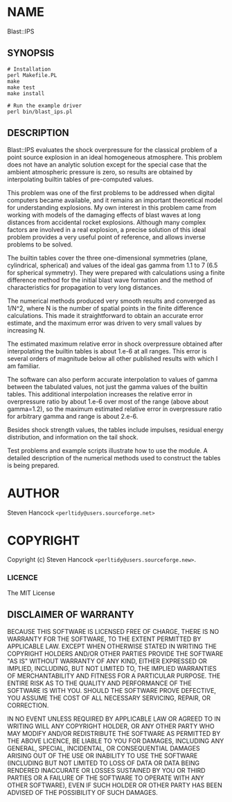 # NAME

Blast::IPS

## SYNOPSIS

    # Installation
    perl Makefile.PL
    make
    make test
    make install

    # Run the example driver
    perl bin/blast_ips.pl


## DESCRIPTION

Blast::IPS evaluates the shock overpressure for the classical problem of a
point source explosion in an ideal homogeneous atmosphere.  This problem does
not have an analytic solution except for the special case that the ambient
atmospheric pressure is zero, so results are obtained by interpolating builtin
tables of pre-computed values.

This problem was one of the first problems to be addressed when digital
computers became available, and it remains an important theoretical model for
understanding explosions.  My own interest in this problem came from working
with models of the damaging effects of blast waves at long distances from
accidental rocket explosions.  Although many complex factors are involved in a
real explosion, a precise solution of this ideal problem provides a
very useful point of reference, and allows inverse problems to be solved.  

The builtin tables cover the three one-dimensional symmetries (plane,
cylindrical, spherical) and values of the ideal gas gamma from 1.1 to 7 (6.5
for spherical symmetry).  They were prepared with calculations using a finite
difference method for the initial blast wave formation and the method of
characteristics for propagation to very long distances.

The numerical methods produced very smooth results and converged as 1/N^2,
where N is the number of spatial points in the finite difference calculations.
This made it straightforward to obtain an accurate error estimate, and the
maximum error was driven to very small values by increasing N.

The estimated maximum relative error in shock overpressure obtained after
interpolating the builtin tables is about 1.e-6 at all ranges.  This error is
several orders of magnitude below all other published results with which I am
familiar.

The software can also perform accurate interpolation to values of gamma between
the tabulated values, not just the gamma values of the builtin tables.  This
additional interpolation increases the relative error in overpressure ratio by
about 1.e-6 over most of the range (above about gamma=1.2), so the maximum
estimated relative error in overpressure ratio for arbitrary gamma and range is
about 2.e-6.

Besides shock strength values, the tables include impulses, residual energy
distribution, and information on the tail shock. 

Test problems and example scripts illustrate how to use the module.  A detailed 
description of the numerical methods used to construct the tables is being prepared.

# AUTHOR

Steven Hancock  `<perltidy@users.sourceforge.net>`

# COPYRIGHT

Copyright (c) Steven Hancock `<perltidy@users.sourceforge.new>`.

### LICENCE

The MIT License

## DISCLAIMER OF WARRANTY

BECAUSE THIS SOFTWARE IS LICENSED FREE OF CHARGE, THERE IS NO WARRANTY
FOR THE SOFTWARE, TO THE EXTENT PERMITTED BY APPLICABLE LAW. EXCEPT WHEN
OTHERWISE STATED IN WRITING THE COPYRIGHT HOLDERS AND/OR OTHER PARTIES
PROVIDE THE SOFTWARE "AS IS" WITHOUT WARRANTY OF ANY KIND, EITHER
EXPRESSED OR IMPLIED, INCLUDING, BUT NOT LIMITED TO, THE IMPLIED
WARRANTIES OF MERCHANTABILITY AND FITNESS FOR A PARTICULAR PURPOSE. THE
ENTIRE RISK AS TO THE QUALITY AND PERFORMANCE OF THE SOFTWARE IS WITH
YOU. SHOULD THE SOFTWARE PROVE DEFECTIVE, YOU ASSUME THE COST OF ALL
NECESSARY SERVICING, REPAIR, OR CORRECTION.

IN NO EVENT UNLESS REQUIRED BY APPLICABLE LAW OR AGREED TO IN WRITING
WILL ANY COPYRIGHT HOLDER, OR ANY OTHER PARTY WHO MAY MODIFY AND/OR
REDISTRIBUTE THE SOFTWARE AS PERMITTED BY THE ABOVE LICENCE, BE
LIABLE TO YOU FOR DAMAGES, INCLUDING ANY GENERAL, SPECIAL, INCIDENTAL,
OR CONSEQUENTIAL DAMAGES ARISING OUT OF THE USE OR INABILITY TO USE
THE SOFTWARE (INCLUDING BUT NOT LIMITED TO LOSS OF DATA OR DATA BEING
RENDERED INACCURATE OR LOSSES SUSTAINED BY YOU OR THIRD PARTIES OR A
FAILURE OF THE SOFTWARE TO OPERATE WITH ANY OTHER SOFTWARE), EVEN IF
SUCH HOLDER OR OTHER PARTY HAS BEEN ADVISED OF THE POSSIBILITY OF
SUCH DAMAGES.
